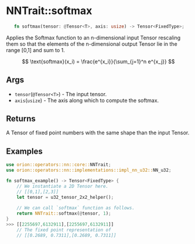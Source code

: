 # NNTrait::softmax

```rust 
   fn softmax(tensor: @Tensor<T>, axis: usize) -> Tensor<FixedType>;
```

Applies the Softmax function to an n-dimensional input Tensor rescaling them so that the elements of the n-dimensional output Tensor lie in the range \[0,1] and sum to 1.

$$
\text{softmax}(x_i) = \frac{e^{x_i}}{\sum_{j=1}^n e^{x_j}}
$$

## Args

* `tensor`(`@Tensor<T>`) - The input tensor.
* `axis`(`usize`) - The axis along which to compute the softmax.

## Returns

A Tensor of fixed point numbers with the same shape than the input Tensor.

## Examples

```rust
use orion::operators::nn::core::NNTrait;
use orion::operators::nn::implementations::impl_nn_u32::NN_u32;

fn softmax_example() -> Tensor<FixedType> {
    // We instantiate a 2D Tensor here.
    // [[0,1],[2,3]]
    let tensor = u32_tensor_2x2_helper();
		
    // We can call `softmax` function as follows.
    return NNTrait::softmax(@tensor, 1);
}
>>> [[2255697,6132911],[2255697,6132911]]
    // The fixed point representation of
    // [[0.2689, 0.7311],[0.2689, 0.7311]]
```
